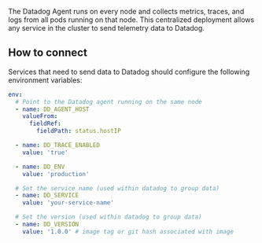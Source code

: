 The Datadog Agent runs on every node and collects metrics, traces, and logs from all pods running on that node. This
centralized deployment allows any service in the cluster to send telemetry data to Datadog.

## How to connect

Services that need to send data to Datadog should configure the following environment variables:

```yaml
env:
  # Point to the Datadog agent running on the same node
  - name: DD_AGENT_HOST
    valueFrom:
      fieldRef:
        fieldPath: status.hostIP

  - name: DD_TRACE_ENABLED
    value: 'true'

  - name: DD_ENV
    value: 'production'

  # Set the service name (used within datadog to group data)
  - name: DD_SERVICE
    value: 'your-service-name'

  # Set the version (used within datadog to group data)
  - name: DD_VERSION
    value: '1.0.0' # image tag or git hash associated with image
```
